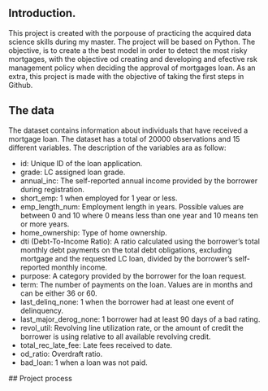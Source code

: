 ## Introduction.
This project is created with the porpouse of practicing the acquired data science skills during my master. The project will be based on Python. The objective, is to create a the best model in order to detect the most risky mortgages, with the objective od creating and developing and efective rsk management policy when deciding the approval of mortgages loan. As an extra, this project is made with the objective of taking the first steps in Github.

## The data
The dataset contains information about individuals that have received a mortgage loan. The dataset has a total of 20000 observations and 15 different variables. The description of the variables ara as follow: 

- id: Unique ID of the loan application.
- grade: LC assigned loan grade.
- annual_inc: The self-reported annual income provided by the borrower during registration.
- short_emp: 1 when employed for 1 year or less.
- emp_length_num: Employment length in years. Possible values are between 0 and 10 where 0 means less than one year and 10 means ten or more years.
- home_ownership: Type of home ownership.
- dti (Debt-To-Income Ratio): A ratio calculated using the borrower’s total monthly debt payments on the total debt obligations, excluding mortgage and the requested LC loan, divided by the borrower’s self-reported monthly income.
- purpose: A category provided by the borrower for the loan request.
- term: The number of payments on the loan. Values are in months and can be either 36 or 60.
- last_delinq_none: 1 when the borrower had at least one event of delinquency.
- last_major_derog_none: 1 borrower had at least 90 days of a bad rating.
- revol_util: Revolving line utilization rate, or the amount of credit the borrower is using relative to all available revolving credit.
- total_rec_late_fee: Late fees received to date.
- od_ratio: Overdraft ratio.
- bad_loan: 1 when a loan was not paid.

## Project process
